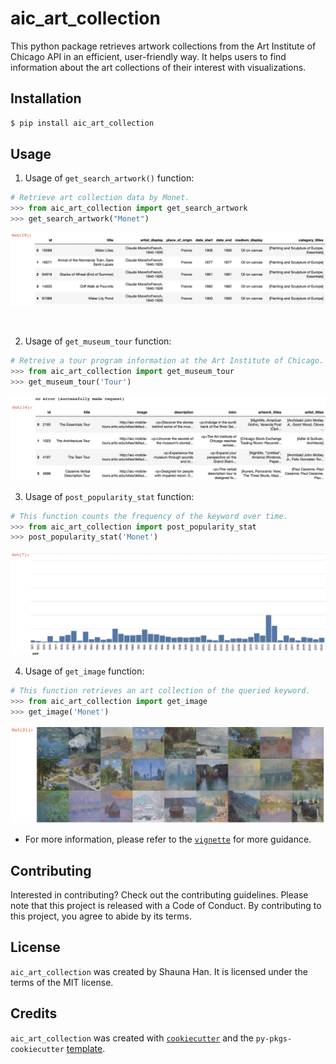 # aic_art_collection

This python package retrieves artwork collections from the Art Institute of Chicago API in an efficient, user-friendly way. 
It helps users to find information about the art collections of their interest with visualizations. 

## Installation

```bash
$ pip install aic_art_collection
```

## Usage

1. Usage of `get_search_artwork()` function:
```python
# Retrieve art collection data by Monet.
>>> from aic_art_collection import get_search_artwork
>>> get_search_artwork("Monet")
```
<p align="center">
<img src="https://github.com/shaunahan/aic_art_collection/blob/main/img/get_search_artwork2.png" style="zoom:70%;" />
</p>
<br>

2. Usage of `get_museum_tour` function:
```python
# Retreive a tour program information at the Art Institute of Chicago.
>>> from aic_art_collection import get_museum_tour
>>> get_museum_tour('Tour')
```

<p align="center">
<img src="https://github.com/shaunahan/aic_art_collection/blob/main/img/get_museum_tour.png" style="zoom:70%;" />
</p>

3. Usage of `post_popularity_stat` function:
```python
# This function counts the frequency of the keyword over time.
>>> from aic_art_collection import post_popularity_stat
>>> post_popularity_stat('Monet')
```
<p align="center">
<img src="https://github.com/shaunahan/aic_art_collection/blob/main/img/post_popularity_stat.png" style="zoom:80%;" />
</p>

4. Usage of `get_image` function:
```python
# This function retrieves an art collection of the queried keyword.
>>> from aic_art_collection import get_image
>>> get_image('Monet')
```
<p align="center">
<img src="https://github.com/shaunahan/aic_art_collection/blob/main/img/get_image.png" style="zoom:60%;" />
</p>

- For more information, please refer to the [`vignette`](https://github.com/shaunahan/aic_art_collection/blob/main/vignette.ipynb) for more guidance. 

## Contributing

Interested in contributing? Check out the contributing guidelines. Please note that this project is released with a Code of Conduct. By contributing to this project, you agree to abide by its terms.

## License

`aic_art_collection` was created by Shauna Han. It is licensed under the terms of the MIT license.

## Credits

`aic_art_collection` was created with [`cookiecutter`](https://cookiecutter.readthedocs.io/en/latest/) and the `py-pkgs-cookiecutter` [template](https://github.com/py-pkgs/py-pkgs-cookiecutter).

